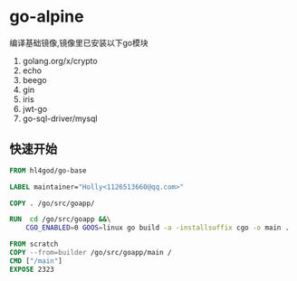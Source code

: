 # go-alpine

编译基础镜像,镜像里已安装以下go模块

1. golang.org/x/crypto
2. echo
3. beego
4. gin
5. iris
6. jwt-go
7. go-sql-driver/mysql


## 快速开始

```dockerfile
FROM hl4god/go-base

LABEL maintainer="Holly<1126513660@qq.com>"

COPY . /go/src/goapp/

RUN  cd /go/src/goapp &&\
    CGO_ENABLED=0 GOOS=linux go build -a -installsuffix cgo -o main .

FROM scratch
COPY --from=builder /go/src/goapp/main /
CMD ["/main"]
EXPOSE 2323

```